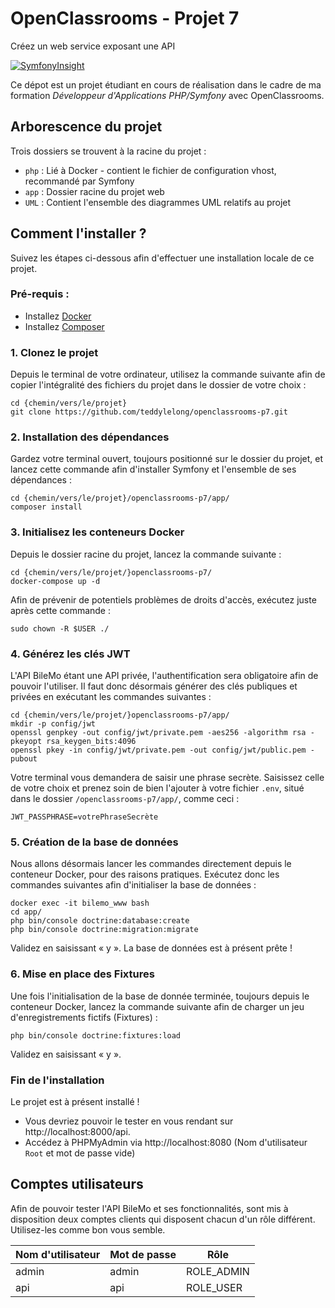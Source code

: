 # OpenClassrooms - Projet 7

Créez un web service exposant une API

[![SymfonyInsight](https://insight.symfony.com/projects/1676b05a-a5ac-4404-951d-10d3bbf94c96/mini.svg)](https://insight.symfony.com/projects/1676b05a-a5ac-4404-951d-10d3bbf94c96)

Ce dépot est un projet étudiant en cours de réalisation dans le cadre de ma formation 
_Développeur d'Applications PHP/Symfony_ avec OpenClassrooms.


## Arborescence du projet

Trois dossiers se trouvent à la racine du projet :
- `php` : Lié à Docker - contient le fichier de configuration vhost, recommandé par Symfony
- `app` : Dossier racine du projet web
- `UML` : Contient l'ensemble des diagrammes UML relatifs au projet


## Comment l'installer ?

Suivez les étapes ci-dessous afin d'effectuer une installation locale de ce projet.

### Pré-requis :

- Installez [Docker](https://docs.docker.com/get-docker/)
- Installez [Composer](https://getcomposer.org/download/)

### 1. Clonez le projet

Depuis le terminal de votre ordinateur, utilisez la commande suivante afin de copier
l'intégralité des fichiers du projet dans le dossier de votre choix :

```
cd {chemin/vers/le/projet}
git clone https://github.com/teddylelong/openclassrooms-p7.git
```

### 2. Installation des dépendances

Gardez votre terminal ouvert, toujours positionné sur le dossier du projet, et lancez cette commande
afin d'installer Symfony et l'ensemble de ses dépendances :

```
cd {chemin/vers/le/projet}/openclassrooms-p7/app/
composer install
```

### 3. Initialisez les conteneurs Docker

Depuis le dossier racine du projet, lancez la commande suivante :

```
cd {chemin/vers/le/projet/}openclassrooms-p7/
docker-compose up -d
```

Afin de prévenir de potentiels problèmes de droits d'accès, exécutez juste après cette commande :
```
sudo chown -R $USER ./
```

### 4. Générez les clés JWT

L'API BileMo étant une API privée, l'authentification sera obligatoire afin de pouvoir
l'utiliser. Il faut donc désormais générer des clés publiques et privées en exécutant
les commandes suivantes :

```
cd {chemin/vers/le/projet/}openclassrooms-p7/app/
mkdir -p config/jwt
openssl genpkey -out config/jwt/private.pem -aes256 -algorithm rsa -pkeyopt rsa_keygen_bits:4096
openssl pkey -in config/jwt/private.pem -out config/jwt/public.pem -pubout
```
Votre terminal vous demandera de saisir une phrase secrète. Saisissez celle de votre choix
et prenez soin de bien l'ajouter à votre fichier `.env`, situé dans le dossier 
`/openclassrooms-p7/app/`, comme ceci :
```
JWT_PASSPHRASE=votrePhraseSecrète
```

### 5. Création de la base de données

Nous allons désormais lancer les commandes directement depuis le conteneur Docker, pour des raisons
pratiques. Exécutez donc les commandes suivantes afin d'initialiser la base de données :

```
docker exec -it bilemo_www bash
cd app/
php bin/console doctrine:database:create
php bin/console doctrine:migration:migrate
```
Validez en saisissant « y ». La base de données est à présent prête !

### 6. Mise en place des Fixtures

Une fois l'initialisation de la base de donnée terminée, toujours depuis le conteneur Docker,
lancez la commande suivante afin de charger un jeu d'enregistrements fictifs (Fixtures) :

```
php bin/console doctrine:fixtures:load
```
Validez en saisissant « y ».

### Fin de l'installation

Le projet est à présent installé !

- Vous devriez pouvoir le tester en vous rendant sur http://localhost:8000/api.
- Accédez à PHPMyAdmin via http://localhost:8080 (Nom d'utilisateur `Root` et mot de
passe vide)


## Comptes utilisateurs

Afin de pouvoir tester l'API BileMo et ses fonctionnalités, sont mis à disposition deux comptes clients
qui disposent chacun d'un rôle différent. Utilisez-les comme bon vous semble.


| Nom d'utilisateur | Mot de passe | Rôle       |
|-------------------|--------------|------------|
| admin             | admin        | ROLE_ADMIN |
| api               | api          | ROLE_USER  |